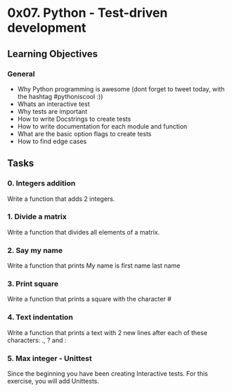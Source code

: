 # 0x07. Python - Test-driven development
## Learning Objectives
### General
- Why Python programming is awesome (dont forget to tweet today, with the hashtag #pythoniscool :))
- Whats an interactive test
- Why tests are important
- How to write Docstrings to create tests
- How to write documentation for each module and function
- What are the basic option flags to create tests
- How to find edge cases
## Tasks
### 0. Integers addition 
Write a function that adds 2 integers.
### 1. Divide a matrix
Write a function that divides all elements of a matrix.
### 2. Say my name
Write a function that prints My name is first name last name
### 3. Print square
Write a function that prints a square with the character #
### 4. Text indentation
Write a function that prints a text with 2 new lines after each of these characters: ., ? and :
### 5. Max integer - Unittest 
Since the beginning you have been creating Interactive tests. For this exercise, you will add Unittests.